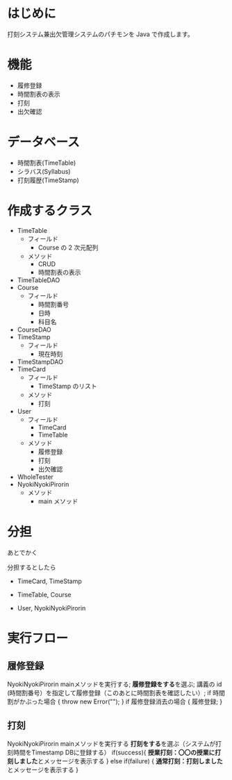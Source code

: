 # はじめに

打刻システム兼出欠管理システムのパチモンを Java で作成します。

# 機能

- 履修登録
- 時間割表の表示
- 打刻
- 出欠確認

# データベース

- 時間割表(TimeTable)
- シラバス(Syllabus)
- 打刻履歴(TimeStamp)

# 作成するクラス

- TimeTable
    - フィールド
        - Course の 2 次元配列
    - メソッド
        - CRUD
        - 時間割表の表示
- TimeTableDAO
- Course
    - フィールド
        - 時間割番号
        - 日時
        - 科目名
- CourseDAO
- TimeStamp
    - フィールド
        - 現在時刻
- TimeStampDAO
- TimeCard
    - フィールド
        - TimeStamp のリスト
    - メソッド
        - 打刻
- User
    - フィールド
        - TimeCard
        - TimeTable
    - メソッド
        - 履修登録
        - 打刻
        - 出欠確認
- WholeTester
- NyokiNyokiPirorin
    - メソッド
        - main メソッド

# 分担

あとでかく

分担するとしたら
- TimeCard, TimeStamp
- TimeTable, Course

- User, NyokiNyokiPirorin

# 実行フロー

## 履修登録

NyokiNyokiPirorin mainメソッドを実行する;
**履修登録をする**を選ぶ;
講義の id (時間割番号）を指定して履修登録（このあとに時間割表を確認したい）;
if 時間割がかぶった場合 {
  throw new Error("");
}
if 履修登録消去の場合 {
    履修登録;
} 

## 打刻

NyokiNyokiPirorin mainメソッドを実行する
**打刻をする**を選ぶ（システムが打刻時間をTimestamp DBに登録する）
if(success){
  **授業打刻：〇〇の授業に打刻しました**とメッセージを表示する
} else if(failure) {
  **通常打刻：打刻しました**とメッセージを表示する
}